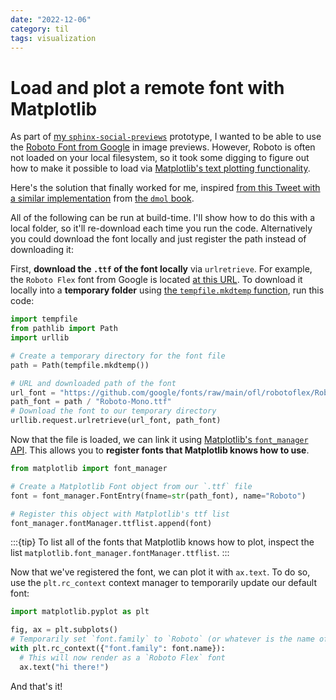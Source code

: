 ```yaml
---
date: "2022-12-06"
category: til
tags: visualization
---
```


# Load and plot a remote font with Matplotlib

As part of [my `sphinx-social-previews`](https://github.com/choldgraf/sphinx-social-previews) prototype, I wanted to be able to use the [Roboto Font from Google](https://fonts.google.com/specimen/Roboto) in image previews.
However, Roboto is often not loaded on your local filesystem, so it took some digging to figure out how to make it possible to load via [Matplotlib's text plotting functionality](https://matplotlib.org/stable/api/_as_gen/matplotlib.pyplot.text.html).

Here's the solution that finally worked for me, inspired [from this Tweet with a similar implementation](https://matplotlib.org/stable/api/_as_gen/matplotlib.pyplot.text.html) from [the `dmol` book](https://github.com/whitead/dmol-book/blob/master/package/dmol/__init__.py).

All of the following can be run at build-time.
I'll show how to do this with a local folder, so it'll re-download each time you run the code.
Alternatively you could download the font locally and just register the path instead of downloading it:

First, **download the `.ttf` of the font locally** via `urlretrieve`.
For example, the `Roboto Flex` font from Google is located [at this URL](https://github.com/google/fonts/raw/main/ofl/robotoflex/RobotoFlex%5BGRAD%2CXOPQ%2CXTRA%2CYOPQ%2CYTAS%2CYTDE%2CYTFI%2CYTLC%2CYTUC%2Copsz%2Cslnt%2Cwdth%2Cwght%5D.ttf).
To download it locally into a **temporary folder** using [the `tempfile.mkdtemp` function](https://docs.python.org/3/library/tempfile.html#tempfile.mkdtemp), run this code: 

```python
import tempfile
from pathlib import Path
import urllib

# Create a temporary directory for the font file
path = Path(tempfile.mkdtemp())

# URL and downloaded path of the font
url_font = "https://github.com/google/fonts/raw/main/ofl/robotoflex/RobotoFlex%5BGRAD%2CXOPQ%2CXTRA%2CYOPQ%2CYTAS%2CYTDE%2CYTFI%2CYTLC%2CYTUC%2Copsz%2Cslnt%2Cwdth%2Cwght%5D.ttf"
path_font = path / "Roboto-Mono.ttf"
# Download the font to our temporary directory
urllib.request.urlretrieve(url_font, path_font)
```

Now that the file is loaded, we can link it using [Matplotlib's `font_manager` API](https://matplotlib.org/stable/api/font_manager_api.html).
This allows you to **register fonts that Matplotlib knows how to use**.

```python
from matplotlib import font_manager

# Create a Matplotlib Font object from our `.ttf` file
font = font_manager.FontEntry(fname=str(path_font), name="Roboto")

# Register this object with Matplotlib's ttf list
font_manager.fontManager.ttflist.append(font)
```

:::{tip}
To list all of the fonts that Matplotlib knows how to plot, inspect the list `matplotlib.font_manager.fontManager.ttflist`.
:::

Now that we've registered the font, we can plot it with `ax.text`.
To do so, use the `plt.rc_context` context manager to temporarily update our default font:

```python
import matplotlib.pyplot as plt

fig, ax = plt.subplots()
# Temporarily set `font.family` to `Roboto` (or whatever is the name of `font` above)
with plt.rc_context({"font.family": font.name}):
  # This will now render as a `Roboto Flex` font
  ax.text("hi there!")
```

And that's it!
